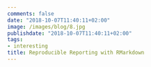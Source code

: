 ```yaml
---
comments: false
date: "2018-10-07T11:40:11+02:00"
image: /images/blog/8.jpg
publishdate: "2018-10-07T11:40:11+02:00"
tags:
- interesting
title: Reproducible Reporting with RMarkdown
---
```

